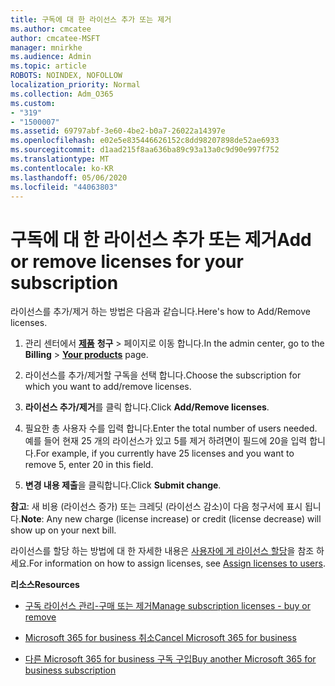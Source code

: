 ```yaml
---
title: 구독에 대 한 라이선스 추가 또는 제거
ms.author: cmcatee
author: cmcatee-MSFT
manager: mnirkhe
ms.audience: Admin
ms.topic: article
ROBOTS: NOINDEX, NOFOLLOW
localization_priority: Normal
ms.collection: Adm_O365
ms.custom:
- "319"
- "1500007"
ms.assetid: 69797abf-3e60-4be2-b0a7-26022a14397e
ms.openlocfilehash: e02e5e835446626152c8dd98207898de52ae6933
ms.sourcegitcommit: d1aad215f8aa636ba89c93a13a0c9d90e997f752
ms.translationtype: MT
ms.contentlocale: ko-KR
ms.lasthandoff: 05/06/2020
ms.locfileid: "44063803"
---
```

# <a name="add-or-remove-licenses-for-your-subscription"></a><span data-ttu-id="66fe2-102">구독에 대 한 라이선스 추가 또는 제거</span><span class="sxs-lookup"><span data-stu-id="66fe2-102">Add or remove licenses for your subscription</span></span>

<span data-ttu-id="66fe2-103">라이선스를 추가/제거 하는 방법은 다음과 같습니다.</span><span class="sxs-lookup"><span data-stu-id="66fe2-103">Here's how to Add/Remove licenses.</span></span>
  
1. <span data-ttu-id="66fe2-104">관리 센터에서 **[제품](https://go.microsoft.com/fwlink/p/?linkid=842054)** **청구** \> 페이지로 이동 합니다.</span><span class="sxs-lookup"><span data-stu-id="66fe2-104">In the admin center, go to the **Billing** \> **[Your products](https://go.microsoft.com/fwlink/p/?linkid=842054)** page.</span></span>

2. <span data-ttu-id="66fe2-105">라이선스를 추가/제거할 구독을 선택 합니다.</span><span class="sxs-lookup"><span data-stu-id="66fe2-105">Choose the subscription for which you want to add/remove licenses.</span></span>

3. <span data-ttu-id="66fe2-106">**라이선스 추가/제거**를 클릭 합니다.</span><span class="sxs-lookup"><span data-stu-id="66fe2-106">Click **Add/Remove licenses**.</span></span>

4. <span data-ttu-id="66fe2-107">필요한 총 사용자 수를 입력 합니다.</span><span class="sxs-lookup"><span data-stu-id="66fe2-107">Enter the total number of users needed.</span></span> <span data-ttu-id="66fe2-108">예를 들어 현재 25 개의 라이선스가 있고 5를 제거 하려면이 필드에 20을 입력 합니다.</span><span class="sxs-lookup"><span data-stu-id="66fe2-108">For example, if you currently have 25 licenses and you want to remove 5, enter 20 in this field.</span></span>

5. <span data-ttu-id="66fe2-109">**변경 내용 제출**을 클릭합니다.</span><span class="sxs-lookup"><span data-stu-id="66fe2-109">Click **Submit change**.</span></span>

<span data-ttu-id="66fe2-110">**참고**: 새 비용 (라이선스 증가) 또는 크레딧 (라이선스 감소)이 다음 청구서에 표시 됩니다.</span><span class="sxs-lookup"><span data-stu-id="66fe2-110">**Note**: Any new charge (license increase) or credit (license decrease) will show up on your next bill.</span></span>

<span data-ttu-id="66fe2-111">라이선스를 할당 하는 방법에 대 한 자세한 내용은 [사용자에 게 라이선스 할당](https://docs.microsoft.com/microsoft-365/admin/manage/assign-licenses-to-users)을 참조 하세요.</span><span class="sxs-lookup"><span data-stu-id="66fe2-111">For information on how to assign licenses, see [Assign licenses to users](https://docs.microsoft.com/microsoft-365/admin/manage/assign-licenses-to-users).</span></span>

<span data-ttu-id="66fe2-112">**리소스**</span><span class="sxs-lookup"><span data-stu-id="66fe2-112">**Resources**</span></span>
  
- [<span data-ttu-id="66fe2-113">구독 라이선스 관리-구매 또는 제거</span><span class="sxs-lookup"><span data-stu-id="66fe2-113">Manage subscription licenses - buy or remove</span></span>](https://docs.microsoft.com/microsoft-365/commerce/licenses/buy-licenses)

- [<span data-ttu-id="66fe2-114">Microsoft 365 for business 취소</span><span class="sxs-lookup"><span data-stu-id="66fe2-114">Cancel Microsoft 365 for business</span></span>](https://support.office.com/article/Cancel-Office-365-for-business-b1bc0bef-4608-4601-813a-cdd9f746709a)

- [<span data-ttu-id="66fe2-115">다른 Microsoft 365 for business 구독 구입</span><span class="sxs-lookup"><span data-stu-id="66fe2-115">Buy another Microsoft 365 for business subscription</span></span>](https://support.office.com/article/Buy-another-Office-365-for-business-subscription-fab3b86c-3359-4042-8692-5d4dc7550b7c)
